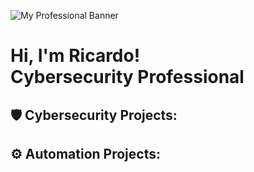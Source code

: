 ![My Professional Banner](https://media.licdn.com/dms/image/v2/D5616AQGpwsj26tosTw/profile-displaybackgroundimage-shrink_350_1400/B56ZeGxSXZHoAY-/0/1750312758263?e=1756339200&v=beta&t=7Id1tVVrVosl4FVuTXR3ADAoEU0wefhc2JkptPeAlww)

<h1>Hi, I'm Ricardo! <br/><a>Cybersecurity Professional</a></h1>

<h2>🛡️ Cybersecurity Projects:</h2>

<h2>⚙️ Automation Projects:</h2>
